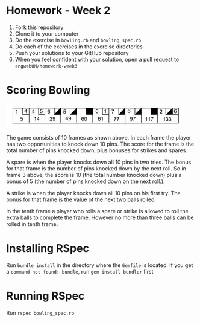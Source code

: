 # Homework - Week 2

1. Fork this repository
2. Clone it to your computer
3. Do the exercise in `bowling.rb` and `bowling_spec.rb`
3. Do each of the exercises in the exercise directories
4. Push your solutions to your GitHub repository
5. When you feel confident with your solution, open a pull request to
`engwebUM/homework-week3`

# Scoring Bowling

![Bowling Score](pins.jpg)

The game consists of 10 frames as shown above. In each frame the player has
two opportunities to knock down 10 pins. The score for the frame is the total
number of pins knocked down, plus bonuses for strikes and spares.

A spare is when the player knocks down all 10 pins in two tries. The bonus for
that frame is the number of pins knocked down by the next roll. So in frame 3
above, the score is 10 (the total number knocked down) plus a bonus of 5 (the
number of pins knocked down on the next roll.).

A strike is when the player knocks down all 10 pins on his first try. The bonus
for that frame is the value of the next two balls rolled.

In the tenth frame a player who rolls a spare or strike is allowed to roll the extra
balls to complete the frame. However no more than three balls can be rolled in
tenth frame.

# Installing RSpec

Run `bundle install` in the directory where the `Gemfile` is located.
If you get a `command not found: bundle`, run `gem install bundler` first

# Running RSpec

Run `rspec bowling_spec.rb`
